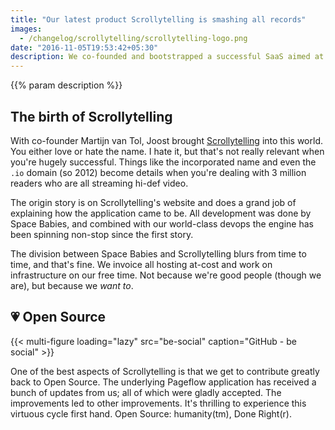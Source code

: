 ```yaml
---
title: "Our latest product Scrollytelling is smashing all records"
images:
  - /changelog/scrollytelling/scrollytelling-logo.png
date: "2016-11-05T19:53:42+05:30"
description: We co-founded and bootstrapped a successful SaaS aimed at national media.
---
```


{{% param description %}}

## The birth of Scrollytelling

With co-founder Martijn van Tol, Joost brought [Scrollytelling](https://www.scrollytelling.com) into this world. You either love or hate the name. I hate it, but that's not really relevant when you're hugely successful. Things like the incorporated name and even the `.io` domain (so 2012) become details when you're dealing with 3 million readers who are all streaming hi-def video.

The origin story is on Scrollytelling's website and does a grand job of explaining how the application came to be. All development was done by Space Babies, and combined with our world-class devops the engine has been spinning non-stop since the first story.

The division between Space Babies and Scrollytelling blurs from time to time, and that's fine. We invoice all hosting at-cost and work on infrastructure on our free time. Not because we're good people (though we are), but because we _want to_.

## 💗 Open Source

{{< multi-figure loading="lazy" src="be-social" caption="GitHub - be social" >}}

One of the best aspects of Scrollytelling is that we get to contribute greatly back to Open Source. The underlying Pageflow application has received a bunch of updates from us; all of which were gladly accepted. The improvements led to other improvements. It's thrilling to experience this virtuous cycle first hand. Open Source: humanity(tm), Done Right(r).
